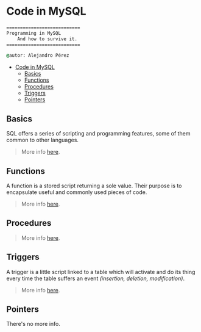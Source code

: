 # Code in MySQL

```cmd
===========================
Programming in MySQL
    And how to survive it.
===========================

@autor: Alejandro Pérez
```

- [Code in MySQL](#code-in-mysql)
  - [Basics](#basics)
  - [Functions](#functions)
  - [Procedures](#procedures)
  - [Triggers](#triggers)
  - [Pointers](#pointers)

## Basics

SQL offers a series of scripting and programming features, some of them common to other languages.

> More info [here](programming.md).

## Functions

A function is a stored script returning a sole value. Their purpose is to encapsulate useful and commonly used pieces of code.

> More info [here](functions.md).

## Procedures

> More info [here](procedures.md).

## Triggers

A trigger is a little script linked to a table which will activate and do its thing every time the table suffers an event *(insertion, deletion, modification)*.

> More info [here](triggers.md).

## Pointers

There's no more info.
